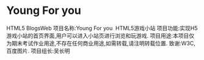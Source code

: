 # Young For you
HTML5 BlogsWeb
项目名称:Young For you  HTML5游戏小站
项目功能:实现H5游戏小站的首页界面,用户可以进入小站页进行浏览和玩游戏.
项目用途:本项目仅为期末考试作业用途,不存在任何商业用途,如需转载,请注明转载位置.
致谢:W3C,百度图片.
项目组长:吴长明

